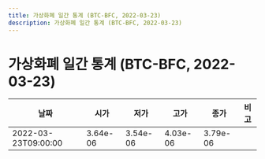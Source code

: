 ```yaml
---
title: 가상화폐 일간 통계 (BTC-BFC, 2022-03-23)
description: 가상화폐 일간 통계 (BTC-BFC, 2022-03-23)
---
```


가상화폐 일간 통계 (BTC-BFC, 2022-03-23)
===

|날짜|시가|저가|고가|종가|비고|
|--|--|--|--|--|--|
|2022-03-23T09:00:00|3.64e-06|3.54e-06|4.03e-06|3.79e-06|    |
